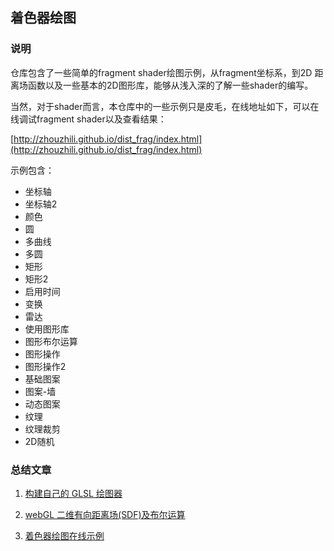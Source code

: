 ## 着色器绘图 

### 说明

仓库包含了一些简单的fragment shader绘图示例，从fragment坐标系，到2D 距离场函数以及一些基本的2D图形库，能够从浅入深的了解一些shader的编写。

当然，对于shader而言，本仓库中的一些示例只是皮毛，在线地址如下，可以在线调试fragment shader以及查看结果：

[http://zhouzhili.github.io/dist_frag/index.html](http://zhouzhili.github.io/dist_frag/index.html)

示例包含：

<ul class="menu" id="menuList">
          <li data-name="coordinate" class="active">坐标轴</li>
          <li data-name="coordinate2">坐标轴2</li>
          <li data-name="color">颜色</li>
          <li data-name="circle">圆</li>
          <li data-name="multiLine">多曲线</li>
          <li data-name="multicircle">多圆</li>
          <li data-name="rect">矩形</li>
          <li data-name="rect2">矩形2</li>
          <li data-name="time">启用时间</li>
          <li data-name="transform">变换</li>
          <li data-name="radar">雷达</li>
          <li data-name="use-shape">使用图形库</li>
          <li data-name="boolean">图形布尔运算</li>
          <li data-name="manipulation">图形操作</li>
          <li data-name="wave">图形操作2</li>
          <li data-name="patterns">基础图案</li>
          <li data-name="wall">图案-墙</li>
          <li data-name="patterns2">动态图案</li>
          <li data-name="texture" data-texture="./assets/bricks.jpg">纹理</li>
          <li data-name="texture_clip" data-texture="./assets/bricks.jpg">纹理裁剪</li>
          <li data-name="random">2D随机</li>
        </ul>

### 总结文章

1. [构建自己的 GLSL 绘图器](https://github.com/zhouzhili/blog/issues/10)

2. [webGL 二维有向距离场(SDF)及布尔运算](https://github.com/zhouzhili/blog/issues/11)

3. [着色器绘图在线示例](http://zhouzhili.github.io/dist_frag/index.html)
